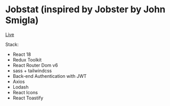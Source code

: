 # Jobstat (inspired by Jobster by John Smigla)

[Live](https://jobstat.netlify.app/landing)

Stack: 
- React 18
- Redux Toolkit
- React Router Dom v6
- sass + tailwindcss
- Back-end Authentication with JWT
- Axios
- Lodash
- React Icons
- React Toastify
